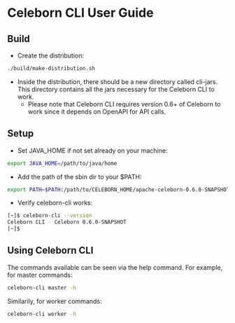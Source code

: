 # Celeborn CLI User Guide

## Build
- Create the distribution:
```sh
./build/make-distribution.sh
```

- Inside the distribution, there should be a new directory called cli-jars. This directory contains all the jars necessary for the Celeborn CLI to work.
    - Please note that Celeborn CLI requires version 0.6+ of Celeborn to work since it depends on OpenAPI for API calls.

## Setup
- Set JAVA_HOME if not set already on your machine:
```sh
export JAVA_HOME=/path/to/java/home
```
- Add the path of the sbin dir to your $PATH:
```sh
export PATH=$PATH:/path/to/CELEBORN_HOME/apache-celeborn-0.6.0-SNAPSHOT-bin/sbin
```
- Verify celeborn-cli works:
```sh
[~]$ celeborn-cli --version
Celeborn CLI - Celeborn 0.6.0-SNAPSHOT
[~]$
```

## Using Celeborn CLI
The commands available can be seen via the help command. For example, for master commands:
```sh
celeborn-cli master -h
```
Similarily, for worker commands:
```sh
celeborn-cli worker -h
```
